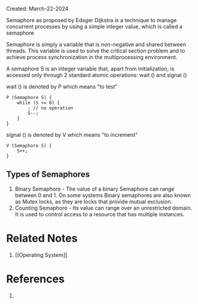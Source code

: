 Created: March-22-2024

Semaphore as proposed by Edsger Dijkstra is a technique to manage concurrent processes by using a simple integer value, which is called a semaphore

Semaphore is simply a variable that is non-negative and shared between threads. This variable is used to solve the critical section problem and to achieve process synchronization in the multiprocessing environment.

A semaphore S is an integer variable that, apart from initialization, is accessed only through 2 standard atomic operations: wait () and signal ()

wait () is denoted by P which means "to test"

	P (Semaphore S) {
		while (S <= 0) {
			; // no operation
			S--;
		}
	}

signal () is denoted by V which means "to increment"

	V (Semaphore S) {
		S++;
	}
## Types of Semaphores

1. Binary Semaphore - The value of a binary Semaphore can range between 0 and 1. On some systems Binary semaphores are also known as Mutex locks, as they are locks that provide mutual exclusion.
2. Counting Semaphore - Its value can range over an unrestricted domain. It is used to control access to a resource that has multiple instances.
# Related Notes

1. [[Operating System]]
# References

1. 
